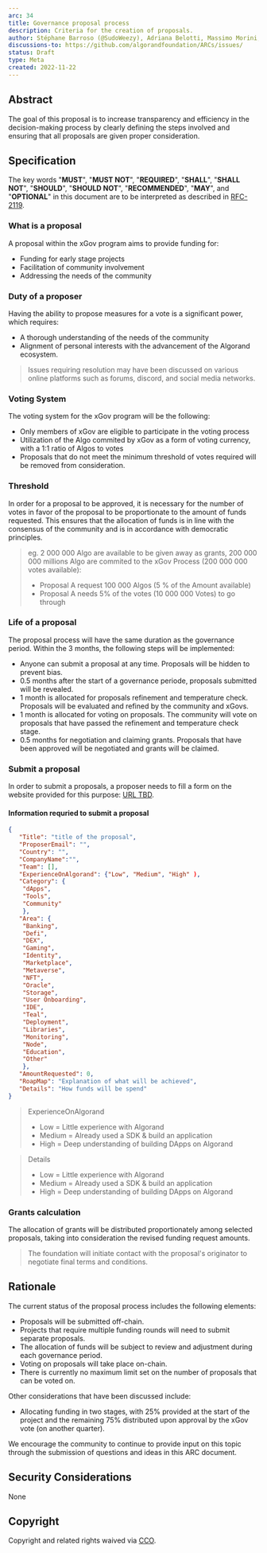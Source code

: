 ```yaml
---
arc: 34
title: Governance proposal process
description: Criteria for the creation of proposals.
author: Stéphane Barroso (@SudoWeezy), Adriana Belotti, Massimo Morini, Michel Treccani, John Woods, Shai Halevi
discussions-to: https://github.com/algorandfoundation/ARCs/issues/
status: Draft
type: Meta
created: 2022-11-22
---
```

 
## Abstract

The goal of this proposal is to increase transparency and efficiency in the decision-making process by clearly defining the steps involved and ensuring that all proposals are given proper consideration. 
 
## Specification
The key words "**MUST**", "**MUST NOT**", "**REQUIRED**", "**SHALL**", "**SHALL NOT**", "**SHOULD**", "**SHOULD NOT**", "**RECOMMENDED**", "**MAY**", and "**OPTIONAL**" in this document are to be interpreted as described in <a href="https://www.ietf.org/rfc/rfc2119.txt">RFC-2119</a>.
 

### What is a proposal
A proposal within the xGov program aims to provide funding for:
- Funding for early stage projects
- Facilitation of community involvement
- Addressing the needs of the community
 
### Duty of a proposer
Having the ability to propose measures for a vote is a significant power, which requires:
- A thorough understanding of the needs of the community
- Alignment of personal interests with the advancement of the Algorand ecosystem.
> Issues requiring resolution may have been discussed on various online platforms such as forums, discord, and social media networks.


### Voting System
The voting system for the xGov program will be the following:
- Only members of xGov are eligible to participate in the voting process
- Utilization of the Algo commited by xGov as a form of voting currency, with a 1:1 ratio of Algos to votes
- Proposals that do not meet the minimum threshold of votes required will be removed from consideration.

### Threshold 
In order for a proposal to be approved, it is necessary for the number of votes in favor of the proposal to be proportionate to the amount of funds requested. This ensures that the allocation of funds is in line with the consensus of the community and is in accordance with democratic principles.

> eg. 2 000 000 Algo are available to be given away as grants, 200 000 000 millions Algo are commited to the xGov Process (200 000 000 votes available):
> - Proposal A request 100 000 Algos (5 % of the Amount available)
> - Proposal A needs 5% of the votes (10 000 000 Votes) to go through

### Life of a proposal
The proposal process will have the same duration as the governance period. Within the 3 months, the following steps will be implemented:
- Anyone can submit a proposal at any time. Proposals will be hidden to prevent bias.
- 0.5 months after the start of a governance periode, proposals submitted will be revealed. 
- 1 month is allocated for proposals refinement and temperature check. Proposals will be evaluated and refined by the community and xGovs.
- 1 month is allocated for voting on proposals. The community will vote on proposals that have passed the refinement and temperature check stage.
- 0.5 months for negotiation and claiming grants. Proposals that have been approved will be negotiated and grants will be claimed.

### Submit a proposal
In order to submit a proposals, a proposer needs to fill a form on the website provided for this purpose: <a href="">URL TBD</a>.

#### Information requried to submit a proposal
``` json 
{
   "Title": "title of the proposal",
   "ProposerEmail": "",
   "Country": "",
   "CompanyName":"",
   "Team": [],
   "ExperienceOnAlgorand": {"Low", "Medium", "High" ),
   "Category": {
    "dApps", 
    "Tools", 
    "Community"
    },
   "Area": {
    "Banking", 
    "Defi", 
    "DEX", 
    "Gaming", 
    "Identity", 
    "Marketplace", 
    "Metaverse", 
    "NFT", 
    "Oracle", 
    "Storage",
    "User Onboarding",
    "IDE",
    "Teal",
    "Deployment",
    "Libraries",
    "Monitoring",
    "Node",
    "Education",
    "Other"
    },
   "AmountRequested": 0,
   "RoapMap": "Explanation of what will be achieved",
   "Details": "How funds will be spend"
}
```
> ExperienceOnAlgorand 
> - Low = Little experience with Algorand
> - Medium = Already used a SDK & build an application
> - High = Deep understanding of building DApps on Algorand

> Details
> - Low = Little experience with Algorand
> - Medium = Already used a SDK & build an application
> - High = Deep understanding of building DApps on Algorand

### Grants calculation
The allocation of grants will be distributed proportionately among selected proposals, taking into consideration the revised funding request amounts.
> The foundation will initiate contact with the proposal's originator to negotiate final terms and conditions.

## Rationale

The current status of the proposal process includes the following elements:

- Proposals will be submitted off-chain.
- Projects that require multiple funding rounds will need to submit separate proposals.
- The allocation of funds will be subject to review and adjustment during each governance period.
- Voting on proposals will take place on-chain.
- There is currently no maximum limit set on the number of proposals that can be voted on.

Other considerations that have been discussed include:
- Allocating funding in two stages, with 25% provided at the start of the project and the remaining 75% distributed upon approval by the xGov vote (on another quarter).

We encourage the community to continue to provide input on this topic through the submission of questions and ideas in this ARC document.

## Security Considerations
None
 
## Copyright
Copyright and related rights waived via <a href="https://creativecommons.org/publicdomain/zero/1.0/">CCO</a>.
